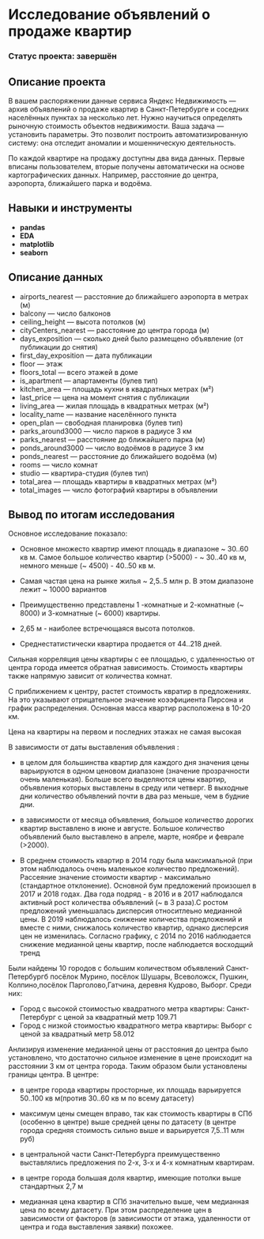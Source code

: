 # Исследование объявлений о продаже квартир

### Статус проекта: завершён

## Описание проекта

В вашем распоряжении данные сервиса Яндекc Недвижимость — архив объявлений о продаже квартир в Санкт-Петербурге и соседних населённых пунктах за несколько лет. Нужно научиться определять рыночную стоимость объектов недвижимости. Ваша задача — установить параметры. Это позволит построить автоматизированную систему: она отследит аномалии и мошенническую деятельность.

По каждой квартире на продажу доступны два вида данных. Первые вписаны пользователем, вторые получены автоматически на основе картографических данных. Например, расстояние до центра, аэропорта, ближайшего парка и водоёма.

## Навыки и инструменты

- **pandas**
- **EDA**
- **matplotlib**
- **seaborn**

## Описание данных

- airports_nearest — расстояние до ближайшего аэропорта в метрах (м)
- balcony — число балконов
- ceiling_height — высота потолков (м)
- cityCenters_nearest — расстояние до центра города (м)
- days_exposition — сколько дней было размещено объявление (от публикации до снятия)
- first_day_exposition — дата публикации
- floor — этаж
- floors_total — всего этажей в доме
- is_apartment — апартаменты (булев тип)
- kitchen_area — площадь кухни в квадратных метрах (м²)
- last_price — цена на момент снятия с публикации
- living_area — жилая площадь в квадратных метрах (м²)
- locality_name — название населённого пункта
- open_plan — свободная планировка (булев тип)
- parks_around3000 — число парков в радиусе 3 км
- parks_nearest — расстояние до ближайшего парка (м)
- ponds_around3000 — число водоёмов в радиусе 3 км
- ponds_nearest — расстояние до ближайшего водоёма (м)
- rooms — число комнат
- studio — квартира-студия (булев тип)
- total_area — площадь квартиры в квадратных метрах (м²)
- total_images — число фотографий квартиры в объявлении

## Вывод по итогам исследования

Основное исследование показало:

- Основное множесто квартир имеют площадь в диапазоне ~ 30..60 кв м. Самое большое количество квартир (>5000) - ~ 30..40 кв м, немного меньше (~ 4500) - 40..50 кв м.

- Самая частая цена на рынке жилья ~ 2,5..5 млн р. В этом диапазоне лежит ~ 10000 вариантов

- Преимущественно представлены 1 -комнатные и 2-комнатные (~ 8000) и 3-комнатные (~ 6000) квартиры. 

- 2,65 м - наиболее встречющаяся высота потолков. 

- Среднестатистически квартира продается от 44..218 дней.

Сильная корреляция цены квартиры с ее площадью, с удаленностью от центра города имеется обратная зависимость. 
Стоимость квартиры также напрямую зависит от количества комнат.

С приближением к центру, растет стоимость квратир в предложениях. На это указывают отрицательное значение коээфициента Пирсона и график распределения. Основная масса квартир расположена в 10-20 км.

Цена на квартиры на первом и последних этажах не самая высокая

В зависимости от даты выставления объявления :

- в целом для большинства квартир для каждого дня значения цены варьируются в одном ценовом диапазоне (значение прозрачности очень маленькая). Больше всего выделяются цены квартир, объявления которых выставлены в среду или четверг. В выходные дни количество объявлений почти в два раз меньше, чем в будние дни.

- в зависимости от месяца объявления, большое количество дорогих квартир выставлено в июне и августе. Большое количество объявлений было выставлено в апреле, марте, ноябре и феврале (>2000).

- В среднем стоимость квартир в 2014 году была максимальной (при этом наблюдалось очень маленькое количество предложений). Рассеяние значение стоимости квартир - максимально (стандартное отклонение). Основной бум предложений произошел в 2017 и 2018 годах. Два года подряд - в 2016 и в 2017 наблюдался активный рост количества объявлений (~ в 3 раза).С ростом предложений уменьшалась дисперсия относитлеьно медианной цены. В 2019 наблюдалось снижение количества предложений и вместе с ними, снижалось количество квартир, однако дисперсия цен не изменилась. Согласно графику, с 2014 по 2016 наблюдается снижение медианной цены квартир, после наблюдается восходщий тренд

Были найдены 10 городов с большим количеством объявлений Санкт-Петербургб посёлок Мурино, посёлок Шушары, Всеволожск,
Пушкин, Колпино,посёлок Парголово,Гатчина, деревня Кудрово, Выборг. Среди них:

- Город с высокой стоимостью квадратного метра квартиры: Санкт-Петербург с ценой за квадратный метр 109.71
- Город с низкой стоимостью квадратного метра квартиры: Выборг с ценой за квадратный метр 58.012

Анлизируя изменение медианной цены от расстояния до центра было установлено, что достаточно сильное изменение в цене происходит на расстоянии 3 км от центра города. Таким образом были установлены границы центра. В центре:

- в центре города квартиры просторные, их площадь варьируется 50..100 кв м(против 30..60 кв м по всему датасету)

- максимум цены смещен вправо, так как стоимость квартиры в СПб (особенно в центре) выше средней цены по датасету (в центре города средняя стоимость сильно выше и варьируется 7,5..11 млн руб)

- в центральной части Санкт-Петербурга преимущественно выставлялись предложения по 2-х, 3-х и 4-х комнатным квартирам.

- в центре города большая доля квартир, имеющие потолки выше стандартных 2,7 м

- медианная цена квартир в СПб значительно выше, чем медианная цена по всему датасету. При этом распределение цен в зависимости от факторов (в зависимости от этажа, удаленности от центра и года выставления заявки) похожее.
